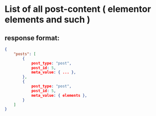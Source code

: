 # List of all post-content ( elementor elements and such )

## response format:
```json
{
	"posts": [
		{
			post_type: "post",
			post_id: 5,
			meta_value: { ... },
		},
		{
			post_type: "post",
			post_id: 5,
			meta_value: { elements },
		}
	]
}
```